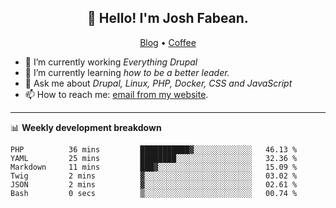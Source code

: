 <h2 align="center">👋 Hello! I'm Josh Fabean.</h2>
<p align="center">
  <a href="https://joshfabean.com">Blog</a> •
  <a href="https://www.buymeacoffee.com/LSxne6Yr4">Coffee</a>
</p>

- 🔭 I’m currently working *Everything Drupal*
- 🌱 I’m currently learning *how to be a better leader.*
- 💬 Ask me about *Drupal, Linux, PHP, Docker, CSS and JavaScript*
- 📫 How to reach me: [email from my website](https://joshfabean.com).

-------

📊 **Weekly development breakdown**
<!--START_SECTION:waka-->

```text
PHP          36 mins         ███████████▓░░░░░░░░░░░░░   46.13 %
YAML         25 mins         ████████░░░░░░░░░░░░░░░░░   32.36 %
Markdown     11 mins         ███▓░░░░░░░░░░░░░░░░░░░░░   15.09 %
Twig         2 mins          ▓░░░░░░░░░░░░░░░░░░░░░░░░   03.02 %
JSON         2 mins          ▓░░░░░░░░░░░░░░░░░░░░░░░░   02.61 %
Bash         0 secs          ▒░░░░░░░░░░░░░░░░░░░░░░░░   00.74 %
```

<!--END_SECTION:waka-->

<!--
**fabean/fabean** is a ✨ _special_ ✨ repository because its `README.md` (this file) appears on your GitHub profile.

Here are some ideas to get you started:

- 🔭 I’m currently working on ...
- 🌱 I’m currently learning ...
- 👯 I’m looking to collaborate on ...
- 🤔 I’m looking for help with ...
- 💬 Ask me about ...
- 📫 How to reach me: ...
- 😄 Pronouns: ...
- ⚡ Fun fact: ...
-->
